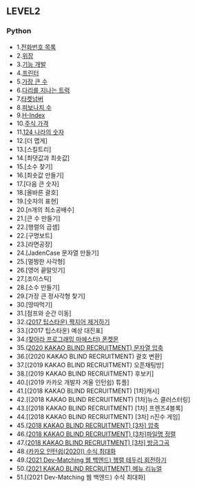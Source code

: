## LEVEL2

### Python <br>

 - 1.[전화번호 목록](https://github.com/Juyoung4/StudyAlgorithm/blob/master/Programmers/LEVEL2/1.py)
 - 2.[위장](https://github.com/Juyoung4/StudyAlgorithm/blob/master/Programmers/LEVEL2/2.py)
 - 3.[기능 개발](https://github.com/Juyoung4/StudyAlgorithm/blob/master/Programmers/LEVEL2/3.py)
 - 4.[프린터](https://github.com/Juyoung4/StudyAlgorithm/blob/master/Programmers/LEVEL2/4.py)
 - 5.[가장 큰 수](https://github.com/Juyoung4/StudyAlgorithm/blob/master/Programmers/LEVEL2/5.py)
 - 6.[다리를 지나는 트럭](https://github.com/Juyoung4/StudyAlgorithm/blob/master/Programmers/LEVEL2/6.py)
 - 7.[타켓넘버](https://github.com/Juyoung4/StudyAlgorithm/blob/master/Programmers/LEVEL2/7.py)
 - 8.[피보나치 수](https://github.com/Juyoung4/StudyAlgorithm/blob/master/Programmers/LEVEL2/8.py)
 - 9.[H-Index](https://github.com/Juyoung4/StudyAlgorithm/blob/master/Programmers/LEVEL2/9.py)
 - 10.[주식 가격](https://github.com/Juyoung4/StudyAlgorithm/blob/master/Programmers/LEVEL2/10.py)
 - 11.[124 나라의 숫자](https://github.com/Juyoung4/StudyAlgorithm/blob/master/Programmers/LEVEL2/11.py)
 - 12.[더 맵게]
 - 13.[스킬트리]
 - 14.[최댓값과 최솟값]
 - 15.[소수 찾기]
 - 16.[최솟값 만들기]
 - 17.[다음 큰 숫자]
 - 18.[올바른 괄호]
 - 19.[숫자의 표현]
 - 20.[n개의 최소공배수]
 - 21.[큰 수 만들기]
 - 22.[행렬의 곱셈]
 - 22.[구명보트]
 - 23.[라면공장]
 - 24.[JadenCase 문자열 만들기]
 - 25.[멀쩡한 사각형]
 - 26.[영어 끝말잇기]
 - 27.[조이스틱]
 - 28.[소수 만들기]
 - 29.[가장 큰 정사각형 찾기]
 - 30.[땅따먹기]
 - 31.[점프와 순간 이동]
 - 32.[(2017 팁스타운) 짝지어 제거하기](https://github.com/Juyoung4/StudyAlgorithm/blob/master/Programmers/LEVEL2/32.py)
 - 33.[(2017 팁스타운) 예상 대진표]
 - 34.[(찾아라 프로그래밍 마에스터) 폰켓몬](https://github.com/Juyoung4/StudyAlgorithm/blob/master/Programmers/LEVEL2/34.py)
 - 35.[(2020 KAKAO BLIND RECRUITMENT) 문자열 압축](https://github.com/Juyoung4/StudyAlgorithm/blob/master/Programmers/LEVEL2/35.py)
 - 36.[(2020 KAKAO BLIND RECRUITMENT) 괄호 변환]
 - 37.[(2019 KAKAO BLIND RECRUITMENT) 오픈채팅방]
 - 38.[(2019 KAKAO BLIND RECRUITMENT) 후보키]
 - 40.[(2019 카카오 개발자 겨울 인턴쉽) 튜플]
 - 41.[(2018 KAKAO BLIND RECRUITMENT) [1차]캐시]
 - 42.[(2018 KAKAO BLIND RECRUITMENT) [1차]뉴스 클러스터링]
 - 43.[(2018 KAKAO BLIND RECRUITMENT) [1차] 프렌즈4블록]
 - 44.[(2018 KAKAO BLIND RECRUITMENT) [3차] n진수 게임]
 - 45.[(2018 KAKAO BLIND RECRUITMENT) [3차] 압축](https://github.com/Juyoung4/StudyAlgorithm/blob/master/Programmers/LEVEL2/45.py)
 - 46.[(2018 KAKAO BLIND RECRUITMENT) [3차]파일명 정렬](https://github.com/Juyoung4/StudyAlgorithm/blob/master/Programmers/LEVEL2/46.py)
 - 47.[(2018 KAKAO BLIND RECRUITMENT) [3차] 방금그곡](https://github.com/Juyoung4/StudyAlgorithm/blob/master/Programmers/LEVEL2/47.py)
 - 48.[(카카오 인턴쉽(2020)) 수식 최대화](https://github.com/Juyoung4/StudyAlgorithm/blob/master/Programmers/LEVEL2/48.py)
 - 49.[(2021 Dev-Matching 웹 백엔드) 행렬 테두리 회전하기](https://github.com/Juyoung4/StudyAlgorithm/blob/master/Programmers/LEVEL2/49.py)
 - 50.[(2021 KAKAO BLIND RECRUITMENT) 메뉴 리뉴얼](https://github.com/Juyoung4/StudyAlgorithm/blob/master/Programmers/LEVEL2/50.py)
 - 51.[(2021 Dev-Matching 웹 백엔드) 수식 최대화]